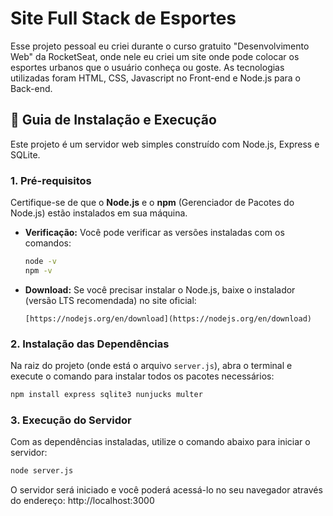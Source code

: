 # Site Full Stack de Esportes

Esse projeto pessoal eu criei durante o curso gratuito "Desenvolvimento Web" da RocketSeat, onde nele eu criei um site onde pode colocar os esportes urbanos que o usuário conheça ou goste. As tecnologias utilizadas foram HTML, CSS, Javascript no Front-end e Node.js para o Back-end.

## 🚀 Guia de Instalação e Execução

Este projeto é um servidor web simples construído com Node.js, Express e SQLite.

### 1. Pré-requisitos

Certifique-se de que o **Node.js** e o **npm** (Gerenciador de Pacotes do Node.js) estão instalados em sua máquina.

* **Verificação:** Você pode verificar as versões instaladas com os comandos:
    ```bash
    node -v
    npm -v
    ```
* **Download:** Se você precisar instalar o Node.js, baixe o instalador (versão LTS recomendada) no site oficial:
    ```
    [https://nodejs.org/en/download](https://nodejs.org/en/download)
    ```

### 2. Instalação das Dependências

Na raiz do projeto (onde está o arquivo `server.js`), abra o terminal e execute o comando para instalar todos os pacotes necessários:

```bash
npm install express sqlite3 nunjucks multer
```

### 3.  Execução do Servidor

Com as dependências instaladas, utilize o comando abaixo para iniciar o servidor:

```bash
node server.js
```

O servidor será iniciado e você poderá acessá-lo no seu navegador através do endereço:
http://localhost:3000
